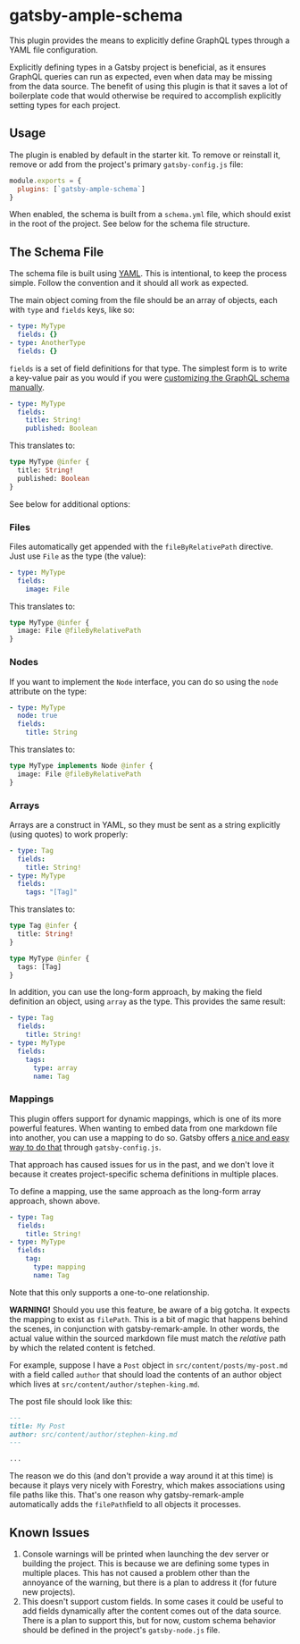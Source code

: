 # gatsby-ample-schema

This plugin provides the means to explicitly define GraphQL types through a YAML file configuration.

Explicitly defining types in a Gatsby project is beneficial, as it ensures GraphQL queries can run as expected, even when data may be missing from the data source. The benefit of using this plugin is that it saves a lot of boilerplate code that would otherwise be required to accomplish explicitly setting types for each project.

## Usage

The plugin is enabled by default in the starter kit. To remove or reinstall it, remove or add from the project's primary `gatsby-config.js` file:

```js
module.exports = {
  plugins: [`gatsby-ample-schema`]
}
```

When enabled, the schema is built from a `schema.yml` file, which should exist in the root of the project. See below for the schema file structure.

## The Schema File

The schema file is built using [YAML](https://yaml.org/). This is intentional, to keep the process simple. Follow the convention and it should all work as expected.

The main object coming from the file should be an array of objects, each with `type` and `fields` keys, like so:

```yml
- type: MyType
  fields: {}
- type: AnotherType
  fields: {}
```

`fields` is a set of field definitions for that type. The simplest form is to write a key-value pair as you would if you were [customizing the GraphQL schema manually](https://www.gatsbyjs.org/docs/schema-customization/).

```yml
- type: MyType
  fields:
    title: String!
    published: Boolean
```

This translates to:

```graphql
type MyType @infer {
  title: String!
  published: Boolean
}
```

See below for additional options:

### Files

Files automatically get appended with the `fileByRelativePath` directive. Just use `File` as the type (the value):

```yml
- type: MyType
  fields:
    image: File
```

This translates to:

```graphql
type MyType @infer {
  image: File @fileByRelativePath
}
```

### Nodes

If you want to implement the `Node` interface, you can do so using the `node` attribute on the type:

```yml
- type: MyType
  node: true
  fields:
    title: String
```

This translates to:

```graphql
type MyType implements Node @infer {
  image: File @fileByRelativePath
}
```

### Arrays

Arrays are a construct in YAML, so they must be sent as a string explicitly (using quotes) to work properly:

```yml
- type: Tag
  fields:
    title: String!
- type: MyType
  fields:
    tags: "[Tag]"
```

This translates to:

```graphql
type Tag @infer {
  title: String!
}

type MyType @infer {
  tags: [Tag]
}
```

In addition, you can use the long-form approach, by making the field definition an object, using `array` as the type. This provides the same result:

```yml
- type: Tag
  fields:
    title: String!
- type: MyType
  fields:
    tags:
      type: array
      name: Tag
```

### Mappings

This plugin offers support for dynamic mappings, which is one of its more powerful features. When wanting to embed data from one markdown file into another, you can use a mapping to do so. Gatsby offers [a nice and easy way to do that](https://www.gatsbyjs.org/docs/gatsby-config/#mapping-node-types) through `gatsby-config.js`.

That approach has caused issues for us in the past, and we don't love it because it creates project-specific schema definitions in multiple places.

To define a mapping, use the same approach as the long-form array approach, shown above.

```yml
- type: Tag
  fields:
    title: String!
- type: MyType
  fields:
    tag:
      type: mapping
      name: Tag
```

Note that this only supports a one-to-one relationship.

**WARNING!** Should you use this feature, be aware of a big gotcha. It expects the mapping to exist as `filePath`. This is a bit of magic that happens behind the scenes, in conjunction with gatsby-remark-ample. In other words, the actual value within the sourced markdown file must match the _relative_ path by which the related content is fetched.

For example, suppose I have a `Post` object in `src/content/posts/my-post.md` with a field called `author` that should load the contents of an author object which lives at `src/content/author/stephen-king.md`.

The post file should look like this:

```md
---
title: My Post
author: src/content/author/stephen-king.md
---

...
```

The reason we do this (and don't provide a way around it at this time) is because it plays very nicely with Forestry, which makes associations using file paths like this. That's one reason why gatsby-remark-ample automatically adds the `filePath`field to all objects it processes.

## Known Issues

1. Console warnings will be printed when launching the dev server or building the project. This is because we are defining some types in multiple places. This has not caused a problem other than the annoyance of the warning, but there is a plan to address it (for future new projects).
2. This doesn't support custom fields. In some cases it could be useful to add fields dynamically after the content comes out of the data source. There is a plan to support this, but for now, custom schema behavior should be defined in the project's `gatsby-node.js` file.
